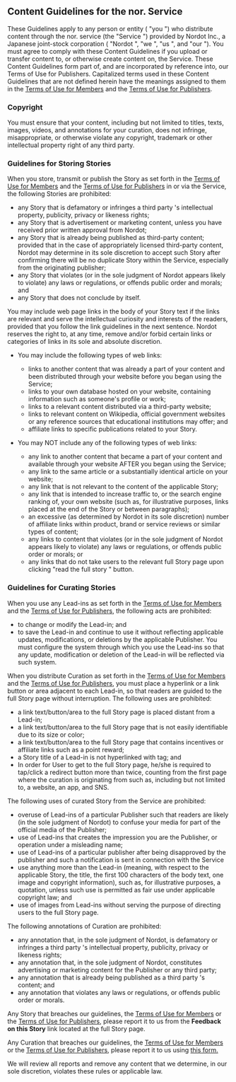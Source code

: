 ## Content Guidelines for the nor. Service
These Guidelines apply to any person or entity ( "you ") who distribute content through the nor. service (the "Service ") provided by Nordot Inc., a Japanese joint-stock corporation ( "Nordot ", "we ", "us ", and "our "). You must agree to comply with these Content Guidelines if you upload or transfer content to, or otherwise create content on, the Service. These Content Guidelines form part of, and are incorporated by reference into, our Terms of Use for Publishers. Capitalized terms used in these Content Guidelines that are not defined herein have the meanings assigned to them in the [Terms of Use for Members](https://github.com/nordot/otherthancode/blob/master/tou_members_en.md) and the [Terms of Use for Publishers](https://github.com/nordot/otherthancode/blob/master/tou_publishers_en.md).

### Copyright
You must ensure that your content, including but not limited to titles, texts, images, videos, and annotations for your curation, does not infringe, misappropriate, or otherwise violate any copyright, trademark or other intellectual property right of any third party.

### Guidelines for Storing Stories
When you store, transmit or publish the Story as set forth in the [Terms of Use for Members](https://github.com/nordot/otherthancode/blob/master/tou_members_en.md) and the [Terms of Use for Publishers](https://github.com/nordot/otherthancode/blob/master/tou_publishers_en.md) in or via the Service, the following Stories are prohibited:
- any Story that is defamatory or infringes a third party 's intellectual property, publicity, privacy or likeness rights;
- any Story that is advertisement or marketing content, unless you have received prior written approval from Nordot;
- any Story that is already being published as third-party content; provided that in the case of appropriately licensed third-party content, Nordot may determine in its sole discretion to accept such Story after confirming there will be no duplicate Story within the Service, especially from the originating publisher;
- any Story that violates (or in the sole judgment of Nordot appears likely to violate) any laws or regulations, or offends public order and morals; and
- any Story that does not conclude by itself.

You may include web page links in the body of your Story text if the links are relevant and serve the intellectual curiosity and interests of the readers, provided that you follow the link guidelines in the next sentence. Nordot reserves the right to, at any time, remove and/or forbid certain links or categories of links in its sole and absolute discretion.

- You may include the following types of web links:
	- links to another content that was already a part of your content and been distributed through your website before you began using the Service;
	- links to your own database hosted on your website, containing information such as someone's profile or work;
	- links to a relevant content distributed via a third-party website;
	- links to relevant content on Wikipedia, official government websites or any reference sources that educational institutions may offer; and
	- affiliate links to specific publications related to your Story.

- You may NOT include any of the following types of web links:
	- any link to another content that became a part of your content and available through your website AFTER you began using the Service;
	- any link to the same article or a substantially identical article on your website;
	- any link that is not relevant to the content of the applicable Story;
	- any link that is intended to increase traffic to, or the search engine ranking of, your own website (such as, for illustrative purposes, links placed at the end of the Story or between paragraphs);
	- an excessive (as determined by Nordot in its sole discretion) number of affiliate links within product, brand or service reviews or similar types of content;
	- any links to content that violates (or in the sole judgment of Nordot appears likely to violate) any laws or regulations, or offends public order or morals; or
	- any links that do not take users to the relevant full Story page upon clicking  "read the full story " button.

### Guidelines for Curating Stories
When you use any Lead-ins as set forth in the [Terms of Use for Members](https://github.com/nordot/otherthancode/blob/master/tou_members_en.md) and the [Terms of Use for Publishers](https://github.com/nordot/otherthancode/blob/master/tou_publishers_en.md), the following acts are prohibited:
- to change or modify the Lead-in; and
- to save the Lead-in and continue to use it without reflecting applicable updates, modifications, or deletions by the applicable Publisher. You must configure the system through which you use the Lead-ins so that any update, modification or deletion of the Lead-in will be reflected via such system.

When you distribute Curation as set forth in the [Terms of Use for Members](https://github.com/nordot/otherthancode/blob/master/tou_members_en.md) and the [Terms of Use for Publishers](https://github.com/nordot/otherthancode/blob/master/tou_publishers_en.md), you must place a hyperlink or a link button or area adjacent to each Lead-in, so that readers are guided to the full Story page without interruption. The following uses are prohibited:
- a link text/button/area to the full Story page is placed distant from a Lead-in;
- a link text/button/area to the full Story page that is not easily identifiable due to its size or color;
- a link text/button/area to the full Story page that contains incentives or affiliate links such as a point reward;
- a Story title of a Lead-in is not hyperlinked with  <a > tag; and
- In order for User to get to the full Story page, he/she is required to tap/click a redirect button more than twice, counting from the first page where the curation is originating from such as, including but not limited to, a website, an app, and SNS.

The following uses of curated Story from the Service are prohibited:
- overuse of Lead-ins of a particular Publisher such that readers are likely (in the sole judgment of Nordot) to confuse your media for part of the official media of the Publisher;
- use of Lead-ins that creates the impression you are the Publisher, or operation under a misleading name;
- use of Lead-ins of a particular publisher after being disapproved by the publisher and such a notification is sent in connection with the Service
- use anything more than the Lead-in (meaning, with respect to the applicable Story, the title, the first 100 characters of the body text, one image and copyright information), such as, for illustrative purposes, a quotation, unless such use is permitted as fair use under applicable copyright law; and
- use of images from Lead-ins without serving the purpose of directing users to the full Story page.

The following annotations of Curation are prohibited:
- any annotation that, in the sole judgment of Nordot, is defamatory or infringes a third party 's intellectual property, publicity, privacy or likeness rights;
- any annotation that, in the sole judgment of Nordot, constitutes advertising or marketing content for the Publisher or any third party;
- any annotation that is already being published as a third party 's content; and
- any annotation that violates any laws or regulations, or offends public order or morals.

Any Story that breaches our guidelines, the [Terms of Use for Members](https://github.com/nordot/otherthancode/blob/master/tou_members_en.md) or the [Terms of Use for Publishers](https://github.com/nordot/otherthancode/blob/master/tou_publishers_en.md), please report it to us from the **Feedback on this Story** link located at the full Story page.

Any Curation that breaches our guidelines, the [Terms of Use for Members](https://github.com/nordot/otherthancode/blob/master/tou_members_en.md) or the [Terms of Use for Publishers](https://github.com/nordot/otherthancode/blob/master/tou_publishers_en.md), please report it to us using [this form.](https://cms.nordot.jp/inquiry/corp?topic=report)

We will review all reports and remove any content that we determine, in our sole discretion, violates these rules or applicable law.
